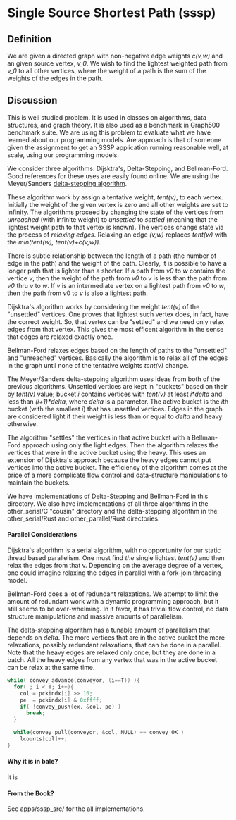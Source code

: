 # Single Source Shortest Path  (sssp)

## Definition
We are given a directed graph with non-negative edge weights *c(v,w)*
and an given source vertex, *v_0*.
We wish to find the lightest weighted path from *v_0* to all other vertices,
where the weight of a path is the sum of the weights of the edges in the path.

## Discussion
This is well studied problem.
It is used in classes on algorithms, data structures, and graph theory.
It is also used as a benchmark in Graph500 benchmark suite.
We are using this problem to evaluate what we have learned about our programming models.
Are approach is that of someone given the assignment to get an SSSP application
running reasonable well, at scale, using our programming models.

We consider three algorithms: Dijsktra's, Delta-Stepping, and Bellman-Ford.
Good references for these uses are easily found online.
We are using the Meyer/Sanders 
[delta-stepping algorithm](https://www.sciencedirect.com/science/article/pii/S0196677403000762).

These algorithm work by assign a tentative weight, *tent(v)*, to each vertex. 
Initially the weight of the given vertex is zero and all other weights are set to infinity.
The algorithms proceed by changing the state of the vertices 
from *unreached* (with infinite weight)
to *unsettled* 
to *settled* (meaning that the lightest weight path to that vertex is known). 
The vertices change state via the process of *relaxing edges*.
Relaxing an edge *(v,w)* replaces *tent(w)* with the *min(tent(w), tent(v)+c(v,w))*.

There is subtle relationship between the length of a path
(the number of edge in the path) and the weight of the path.
Clearly, it is possible to have a longer path that is lighter than a shorter.
If a path from *v0* to *w* contains the vertice *v*, then the weight of the path
from *v0* to *v* is less than the path from *v0* thru *v* to *w*.
If *v* is an intermediate vertex on a lightest path from *v0* to *w*,
then the path from $v0$ to $v$ is also a lightest path.

Dijsktra's algorithm works by considering the weight *tent(v)* of the "unsettled" vertices.
One proves that lightest such vertex does, in fact, have the correct weight.
So, that vertex can be "settled" and we need only relax edges from that vertex.
This gives the most efficent algorithm in the sense that edges are relaxed exactly once.

Bellman-Ford relaxes edges based on the length of paths 
to the "unsettled" and "unreached" vertices.
Basically the algorithm is to relax all of the edges in the graph until none of the
tentative weights *tent(v)* change. 

The Meyer/Sanders delta-stepping algorithm uses ideas from both of the previous algorithms.
Unsettled vertices are kept in "buckets" based on their by *tent(v)* value; bucket *i*
contains vertices with *tent(v)* at least _i\*delta_ and less than _(i+1)\*delta_, 
where *delta* is a parameter.  The active bucket is the *i*th bucket (with the smallest *i*)
that has unsettled vertices.  Edges in the graph are considered light if their weight 
is less than or equal to *delta* and heavy otherwise.

The algorithm "settles" the vertices in that active bucket with a Bellman-Ford approach
using only the light edges. Then the algorithm relaxes the vertices that were in the active
bucket using the heavy. This uses an extension of Dijsktra's approach because the 
heavy edges cannot put vertices into the active bucket.  The efficiency of the algorithm
comes at the price of a more complicate flow control and data-structure manipulations
to maintain the buckets.

We have implementations of Delta-Stepping and Bellman-Ford in this directory.
We also have implementations of all three algorithms in the other_serial/C "cousin" 
directory and the delta-stepping algorithm in the other_serial/Rust and other_parallel/Rust directories.

#### Parallel Considerations
Dijsktra's algorithm is a serial algorithm, 
with no opportunity for our static thread based parallelism. 
One must find *the* single lightest *tent(v)* and then relax the edges from that v.
Depending on the average degree of a vertex, one could imagine relaxing the edges
in parallel with a fork-join threading model.

Bellman-Ford does a lot of redundant relaxations. We attempt to limit the amount of 
redundant work with a dynamic programming approach, but it still seems to be over-whelming.
In it favor, it has trivial flow control, no data structure manipulations 
and massive amounts of parallelism. 

The delta-stepping algorithm has a tunable amount of parallelism that depends on *delta*.
The more vertices that are in the active bucket the more relaxations,
possibly redundant relaxations, that can be done in a parallel.
Note that the heavy edges are relaxed only once, but they are done in a batch.
All the heavy edges from any vertex that was in the active bucket can be relax at the same time.



```c
while( convey_advance(conveyor, (i==T)) ){
  for( ; i < T; i++){
    col = pckindx[i] >> 16;
    pe  = pckindx[i] & 0xffff;
    if( !convey_push(ex, &col, pe) )
      break;
  }

  while(convey_pull(conveyor, &col, NULL) == convey_OK )
    lcounts[col]++;
}
```

#### Why it is in bale?
It is 


#### From the Book?


See apps/sssp_src/ for the all implementations.

